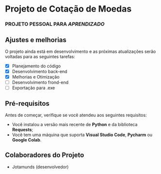 # Projeto de Cotação de Moedas
### **PROJETO PESSOAL PARA _APRENDIZADO_**
## Ajustes e melhorias

O projeto ainda está em desenvolvimento e as próximas atualizações serão voltadas para as seguintes tarefas:

- [x] Planejamento do código
- [x] Desenvolvimento back-end
- [x] Melhorias e Otimização
- [ ] Desenvolvimento frond-end
- [ ] Exportação para .exe
## Pré-requisitos
Antes de começar, verifique se você atendeu aos seguintes requisitos:

- Você instalou a versão mais recente de **Python** e da biblioteca **Requests**;
- Você tem uma máquina que suporta **Visual Studio Code**, **Pycharm** ou **Google Colab**.

## Colaboradores do Projeto
- Jotamunds (desenvolvedor)
